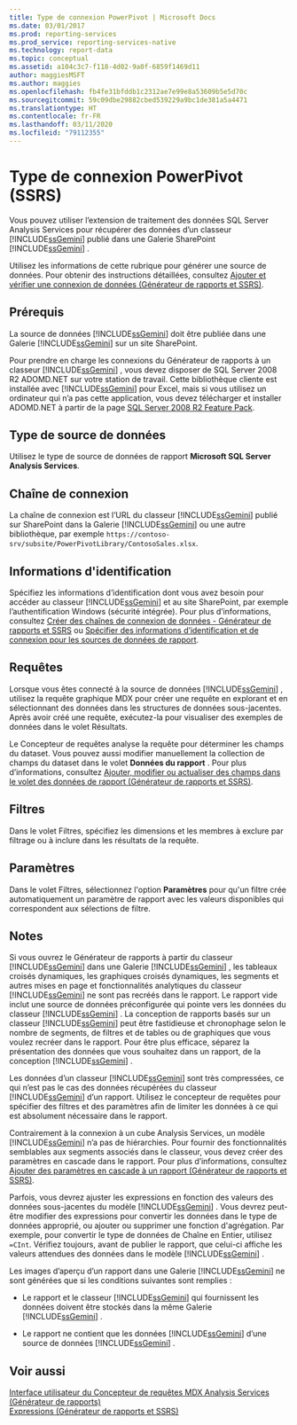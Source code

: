 ```yaml
---
title: Type de connexion PowerPivot | Microsoft Docs
ms.date: 03/01/2017
ms.prod: reporting-services
ms.prod_service: reporting-services-native
ms.technology: report-data
ms.topic: conceptual
ms.assetid: a104c3c7-f118-4d02-9a0f-6859f1469d11
author: maggiesMSFT
ms.author: maggies
ms.openlocfilehash: fb4fe31bfddb1c2312ae7e99e8a53609b5e5d70c
ms.sourcegitcommit: 59c09dbe29882cbed539229a9bc1de381a5a4471
ms.translationtype: HT
ms.contentlocale: fr-FR
ms.lasthandoff: 03/11/2020
ms.locfileid: "79112355"
---
```

# <a name="power-pivot-connection-type-ssrs"></a>Type de connexion PowerPivot (SSRS)
  Vous pouvez utiliser l’extension de traitement des données SQL Server Analysis Services pour récupérer des données d’un classeur [!INCLUDE[ssGemini](../../includes/ssgemini-md.md)] publié dans une Galerie SharePoint [!INCLUDE[ssGemini](../../includes/ssgemini-md.md)] .  
  
 Utilisez les informations de cette rubrique pour générer une source de données. Pour obtenir des instructions détaillées, consultez [Ajouter et vérifier une connexion de données &#40;Générateur de rapports et SSRS&#41;](../../reporting-services/report-data/add-and-verify-a-data-connection-report-builder-and-ssrs.md).  
  
## <a name="prerequisites"></a>Prérequis  
 La source de données [!INCLUDE[ssGemini](../../includes/ssgemini-md.md)] doit être publiée dans une Galerie [!INCLUDE[ssGemini](../../includes/ssgemini-md.md)] sur un site SharePoint.  
  
 Pour prendre en charge les connexions du Générateur de rapports à un classeur [!INCLUDE[ssGemini](../../includes/ssgemini-md.md)] , vous devez disposer de SQL Server 2008 R2 ADOMD.NET sur votre station de travail. Cette bibliothèque cliente est installée avec [!INCLUDE[ssGemini](../../includes/ssgemini-md.md)] pour Excel, mais si vous utilisez un ordinateur qui n’a pas cette application, vous devez télécharger et installer ADOMD.NET à partir de la page [SQL Server 2008 R2 Feature Pack](https://www.microsoft.com/download/details.aspx?id=44272).  
  
## <a name="data-source-type"></a>Type de source de données  
 Utilisez le type de source de données de rapport **Microsoft SQL Server Analysis Services**.  
  
## <a name="connection-string"></a>Chaîne de connexion  
 La chaîne de connexion est l’URL du classeur [!INCLUDE[ssGemini](../../includes/ssgemini-md.md)] publié sur SharePoint dans la Galerie [!INCLUDE[ssGemini](../../includes/ssgemini-md.md)] ou une autre bibliothèque, par exemple `https://contoso-srv/subsite/PowerPivotLibrary/ContosoSales.xlsx`.  
  
## <a name="credentials"></a>Informations d'identification  
 Spécifiez les informations d’identification dont vous avez besoin pour accéder au classeur [!INCLUDE[ssGemini](../../includes/ssgemini-md.md)] et au site SharePoint, par exemple l’authentification Windows (sécurité intégrée). Pour plus d’informations, consultez [Créer des chaînes de connexion de données - Générateur de rapports et SSRS](../../reporting-services/report-data/data-connections-data-sources-and-connection-strings-report-builder-and-ssrs.md) ou [Spécifier des informations d’identification et de connexion pour les sources de données de rapport](specify-credential-and-connection-information-for-report-data-sources.md).  
  
## <a name="queries"></a>Requêtes  
 Lorsque vous êtes connecté à la source de données [!INCLUDE[ssGemini](../../includes/ssgemini-md.md)] , utilisez la requête graphique MDX pour créer une requête en explorant et en sélectionnant des données dans les structures de données sous-jacentes. Après avoir créé une requête, exécutez-la pour visualiser des exemples de données dans le volet Résultats.  
  
 Le Concepteur de requêtes analyse la requête pour déterminer les champs du dataset. Vous pouvez aussi modifier manuellement la collection de champs du dataset dans le volet **Données du rapport** . Pour plus d’informations, consultez [Ajouter, modifier ou actualiser des champs dans le volet des données de rapport &#40;Générateur de rapports et SSRS&#41;](../../reporting-services/report-data/add-edit-refresh-fields-in-the-report-data-pane-report-builder-and-ssrs.md).  
  
## <a name="filters"></a>Filtres  
 Dans le volet Filtres, spécifiez les dimensions et les membres à exclure par filtrage ou à inclure dans les résultats de la requête.  
  
## <a name="parameters"></a>Paramètres  
 Dans le volet Filtres, sélectionnez l'option **Paramètres** pour qu'un filtre crée automatiquement un paramètre de rapport avec les valeurs disponibles qui correspondent aux sélections de filtre.  
  
## <a name="remarks"></a>Notes  
 Si vous ouvrez le Générateur de rapports à partir du classeur [!INCLUDE[ssGemini](../../includes/ssgemini-md.md)] dans une Galerie [!INCLUDE[ssGemini](../../includes/ssgemini-md.md)] , les tableaux croisés dynamiques, les graphiques croisés dynamiques, les segments et autres mises en page et fonctionnalités analytiques du classeur [!INCLUDE[ssGemini](../../includes/ssgemini-md.md)] ne sont pas recréés dans le rapport. Le rapport vide inclut une source de données préconfigurée qui pointe vers les données du classeur [!INCLUDE[ssGemini](../../includes/ssgemini-md.md)] . La conception de rapports basés sur un classeur [!INCLUDE[ssGemini](../../includes/ssgemini-md.md)] peut être fastidieuse et chronophage selon le nombre de segments, de filtres et de tables ou de graphiques que vous voulez recréer dans le rapport. Pour être plus efficace, séparez la présentation des données que vous souhaitez dans un rapport, de la conception [!INCLUDE[ssGemini](../../includes/ssgemini-md.md)] .  
  
 Les données d’un classeur [!INCLUDE[ssGemini](../../includes/ssgemini-md.md)] sont très compressées, ce qui n’est pas le cas des données récupérées du classeur [!INCLUDE[ssGemini](../../includes/ssgemini-md.md)] d’un rapport. Utilisez le concepteur de requêtes pour spécifier des filtres et des paramètres afin de limiter les données à ce qui est absolument nécessaire dans le rapport.  
  
 Contrairement à la connexion à un cube Analysis Services, un modèle [!INCLUDE[ssGemini](../../includes/ssgemini-md.md)] n’a pas de hiérarchies. Pour fournir des fonctionnalités semblables aux segments associés dans le classeur, vous devez créer des paramètres en cascade dans le rapport. Pour plus d’informations, consultez [Ajouter des paramètres en cascade à un rapport &#40;Générateur de rapports et SSRS&#41;](../../reporting-services/report-design/add-cascading-parameters-to-a-report-report-builder-and-ssrs.md).  
  
 Parfois, vous devrez ajuster les expressions en fonction des valeurs des données sous-jacentes du modèle [!INCLUDE[ssGemini](../../includes/ssgemini-md.md)] . Vous devrez peut-être modifier des expressions pour convertir les données dans le type de données approprié, ou ajouter ou supprimer une fonction d'agrégation. Par exemple, pour convertir le type de données de Chaîne en Entier, utilisez `=CInt`. Vérifiez toujours, avant de publier le rapport, que celui-ci affiche les valeurs attendues des données dans le modèle [!INCLUDE[ssGemini](../../includes/ssgemini-md.md)] .  
  
 Les images d’aperçu d’un rapport dans une Galerie [!INCLUDE[ssGemini](../../includes/ssgemini-md.md)] ne sont générées que si les conditions suivantes sont remplies :  
  
-   Le rapport et le classeur [!INCLUDE[ssGemini](../../includes/ssgemini-md.md)] qui fournissent les données doivent être stockés dans la même Galerie [!INCLUDE[ssGemini](../../includes/ssgemini-md.md)] .  
  
-   Le rapport ne contient que les données [!INCLUDE[ssGemini](../../includes/ssgemini-md.md)] d’une source de données [!INCLUDE[ssGemini](../../includes/ssgemini-md.md)] .  
  
## <a name="see-also"></a>Voir aussi  
 [Interface utilisateur du Concepteur de requêtes MDX Analysis Services &#40;Générateur de rapports&#41;](https://msdn.microsoft.com/library/7e288eee-2d37-485e-a6a0-dbba5e041e26)   
 [Expressions &#40;Générateur de rapports et SSRS&#41;](../../reporting-services/report-design/expressions-report-builder-and-ssrs.md)  
  
  
